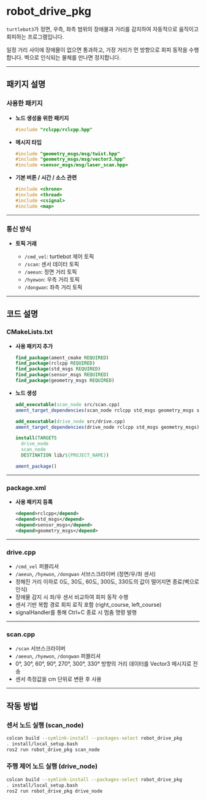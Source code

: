 # robot\_drive\_pkg

`turtlebot3`가 정면, 우측, 좌측 범위의 장애물과 거리를 감지하여 자동적으로 움직이고 회피하는 프로그램입니다.

일정 거리 사이에 장애물이 없으면 통과하고, 가장 거리가 먼 방향으로 회피 동작을 수행합니다.
벽으로 인식되는 물체를 만나면 정지합니다.

---

## 패키지 설명

### 사용한 패키지

* **노드 생성을 위한 패키지**

  ```cpp
  #include "rclcpp/rclcpp.hpp"
  ```

* **메시지 타입**

  ```cpp
  #include "geometry_msgs/msg/twist.hpp"
  #include "geometry_msgs/msg/vector3.hpp"
  #include <sensor_msgs/msg/laser_scan.hpp>
  ```

* **기본 버튼 / 시간 / 소스 관련**

  ```cpp
  #include <chrono>
  #include <thread>
  #include <csignal>
  #include <map>
  ```

---

### 통신 방식

* **토픽 거래**

  * `/cmd_vel`: turtlebot 제어 토픽
  * `/scan`: 센서 데이터 토픽
  * `/aeeun`: 정면 거리 토픽
  * `/hyewon`: 우측 거리 토픽
  * `/dongwan`: 좌측 거리 토픽

---

## 코드 설명

### CMakeLists.txt

* **사용 패키지 추가**

  ```cmake
  find_package(ament_cmake REQUIRED)
  find_package(rclcpp REQUIRED)
  find_package(std_msgs REQUIRED)
  find_package(sensor_msgs REQUIRED)
  find_package(geometry_msgs REQUIRED)
  ```

* **노드 생성**

  ```cmake
  add_executable(scan_node src/scan.cpp)
  ament_target_dependencies(scan_node rclcpp std_msgs geometry_msgs sensor_msgs)

  add_executable(drive_node src/drive.cpp)
  ament_target_dependencies(drive_node rclcpp std_msgs geometry_msgs)

  install(TARGETS
    drive_node
    scan_node
    DESTINATION lib/${PROJECT_NAME})

  ament_package()
  ```

---

### package.xml

* **사용 패키지 등록**

  ```xml
  <depend>rclcpp</depend>
  <depend>std_msgs</depend>
  <depend>sensor_msgs</depend>
  <depend>geometry_msgs</depend>
  ```

---

### drive.cpp

* `/cmd_vel` 퍼블리셔
* `/aeeun`, `/hyewon`, `/dongwan` 서브스크라이버 (정면/우/좌 센서)
* 정해진 거리 이하로 0도, 30도, 60도, 300도, 330도의 값이 떨어지면 종료(벽으로 인식)
* 장애물 감지 시 좌/우 센서 비교하여 회피 동작 수행
* 센서 기반 복합 경로 회피 로직 포함 (right\_course, left\_course)
* signalHandler를 통해 Ctrl+C 종료 시 멈춤 명령 발행

---

### scan.cpp

* `/scan` 서브스크라이버
* `/aeeun`, `/hyewon`, `/dongwan` 퍼블리셔
* 0°, 30°, 60°, 90°, 270°, 300°, 330° 방향의 거리 데이터를 Vector3 메시지로 전송
* 센서 측정값을 cm 단위로 변환 후 사용

---

## 작동 방법

### 센서 노드 실행 (scan\_node)

```bash
colcon build --symlink-install --packages-select robot_drive_pkg
. install/local_setup.bash
ros2 run robot_drive_pkg scan_node
```

### 주행 제어 노드 실행 (drive\_node)

```bash
colcon build --symlink-install --packages-select robot_drive_pkg
. install/local_setup.bash
ros2 run robot_drive_pkg drive_node
```
